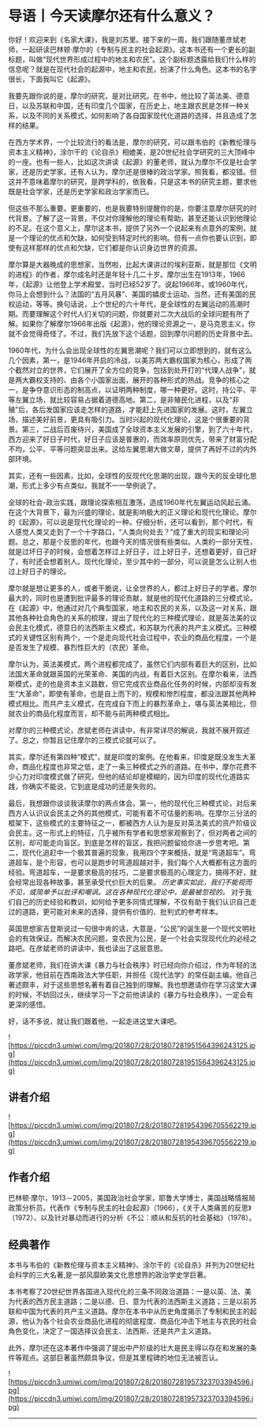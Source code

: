# 导语丨今天读摩尔还有什么意义？

你好！欢迎来到《名家大课》，我是刘苏里。接下来的一周，我们跟随董彦斌老师，一起研读巴林顿·摩尔的《专制与民主的社会起源》。这本书还有一个更长的副标题，叫做“现代世界形成过程中的地主和农民”。这个副标题透露给我们什么样的信息呢？就是在现代社会的起源中，地主和农民，扮演了什么角色。这本书的名字很长，下面我叫它《起源》。

我要先跟你说的是，摩尔的研究，是对比研究。在书中，他比较了英法美、德意日，以及苏联和中国，还有印度几个国家，在历史上，地主跟农民是怎样一种关系，以及不同的关系模式，如何影响了各自国家现代化道路的选择，并且造成了怎样的结果。

在西方学术界，一个比较流行的看法是，摩尔的研究，可以跟韦伯的《新教伦理与资本主义精神》，涂尔干的《论自杀》相媲美，是20世纪社会学研究的三大顶峰中的一座。也有一些人，比如这次讲读《起源》的董老师，就认为摩尔不仅是社会学家，还是历史学家。还有人认为，摩尔还是很棒的政治学家。照我看，都没错。但这并不意味着摩尔的研究，是跨学科的，依我看，只是这本书的研究主题，要求他既是社会学家，还是历史学家和政治学家而已。

但这些不那么重要。更重要的，也是我要特别提醒你的是，你要注意摩尔研究的时代背景。了解了这一背景，不仅对你理解他的理论有帮助，甚至还能认识到他理论的不足。在这个意义上，摩尔这本书，提供了另外一个说起来有点意外的案例，就是一个理论的优点和欠缺，如何受到特定时代的影响。但有一点你也要认识到，即使有这样那样的优点和欠缺，它们都是你认识身边世界的资源。

摩尔算是大器晚成的思想家，当然啦，比起大课讲过的埃利亚斯，就是那位《文明的进程》的作者，摩尔成名时还是年轻十几二十岁。摩尔出生在1913年，1966年，《起源》让他登上学术殿堂，当时已经52岁了。说起1966年，或1960年代，你马上会想到什么？法国的“五月风暴”、美国的嬉皮士运动，当然，还有美国的民权运动，等等。换句话说，上个世纪的六十年代，是全球性的左翼运动的高潮时期。而要理解这个时代人们关切的问题，你就要对二次大战后的全球问题有所了解。如果你了解摩尔1966年出版《起源》，他的理论资源之一，是马克思主义，你就不会觉得奇怪了。不过，我们先放下这个话题，回到摩尔问题的历史背景中去。

1960年代，为什么会出现全球性的左翼思潮呢？我们可以立即想到的，就有这么几个因素，第一，是1946年开启的冷战，以美苏两大霸权国家为核心，形成了两个截然对立的世界，它们展开了全方位的竞争，包括到处开打的“代理人战争”，就是两大霸权支持的、由各个小国家出面，展开的各种形式的热战。竞争的核心之一，是争夺意识形态的制高点，以证明两种制度，哪一种更好。这时，持公平、平等左翼立场，就比较容易占据着道德高地。第二，是非殖民化进程，以及“非殖”后，各后发国家应该走怎样的道路，才能赶上先进国家的发展。这时，左翼立场，描述美好前景，更具有吸引力。当时兴起的现代化理论，这是个很重要的背景。第三，二战后百废待兴，美国成了全球资本主义发展的引擎，到了六十年代，西方迎来了好日子时代，好日子应该是普惠的，而效率原则优先，带来了财富分配不均，公平、平等问题突显出来。这给左翼思潮大做文章，提供了再好不过的内外部环境。

其实，还有一些因素，比如，全球性的反现代化思潮的出现，跟今天的反全球化思潮，形式上多少有点类似，我就不一一举例说了。

全球的社会-政治实践，跟理论探索相互激荡，造成1960年代左翼运动风起云涌。在这个大背景下，最为兴盛的理论，就是影响极大的正义理论和现代化理论。摩尔的《起源》，可以说是现代化理论的一种。仔细分析，还可以看到，那个时代，有人感觉人类又走到了一个十字路口，“人类向何处去？”成了重大的现实和理论问题。总之，那是个反思的年代，也跟今天的情况很有些类似。人类的一部分天性，就是过坏日子的时候，会想着怎样过上好日子，过上好日子，还想着更好，自己好了，有时还会想着别人。现代化理论，至少其中的一部分，可以说是怎么让别人也过上好日子的理论。

摩尔就是想让更多的人，或者干脆说，让全世界的人，都过上好日子的学者。摩尔最大的，同时也是遭到批评最多的理论贡献，就是他的现代化道路的三分模式论。在《起源》中，他通过对几个典型国家，地主和农民的关系，以及这一对关系，跟其他各种社会角色的关系的梳理，提出了现代化的三种模式理论，就是英法美的议会民主化模式，德意日的法西斯主义模式，和苏联为代表的共产主义模式。三种模式的关键性区别有两个，一个是走向现代社会过程中，农业的商品化程度，一个是是否发生了规模、暴烈性巨大的（农民）革命。

摩尔认为，英法美模式，两个进程都完成了，虽然它们内部有着巨大的区别，比如法国大革命就跟英国的光荣革命、美国的内战，有着巨大区别。在摩尔看来，法西斯模式，走的也是资本主义路数，但它完成农业商品化任务的时候，内部却没有发生“大革命”，即使有革命，也是自上而下的，规模和惨烈程度，都没法跟其他两种模式相比。而共产主义模式，在完成自下而上的暴烈革命上，堪与英法美相比，但就农业的商品化程度而言，却不能与前两种模式相比。

对摩尔的三种模式论，彦斌老师在讲读中，有非常详尽的解说，我就不展开叙述了。总之，你暂且记住摩尔的三模式论就可以了。

其实，摩尔还有第四种“模式”，就是印度的案例。在他看来，印度是既没发生大革命，商品化程度也非常之低，走了一条三种模式之外的道路。在书中，摩尔花费不少心力对印度模式做了研究，但他的结论却是模糊的，因为印度的现代化道路实践，你确实不能说，它到底是成功的还是失败的。

最后，我想跟你谈谈我读摩尔的两点体会。第一，他的现代化三种模式论，对后来西方人认识议会民主之外的其他模式，可能有着不可估量的影响。在摩尔三分法的框架下，这些模式的主要特征之一，都被西方人认为是反对英法美式的资产阶级议会民主。这一形式上的特征，几乎被所有学者和思想家观察到了，但对两者之间的区别，却可能走向盲区。到底是怎样的盲区，我把问题留给你进一步思考吧。第二，现代化追赶中一个极其普遍的现象，我用四个字来概括，就是“弯道超车”。弯道超车，是个形容，也可以是跑步时弯道超越对手，我们每个人大概都有这方面的经验。弯道超车，一是要求极高的技巧，二是要求极高的心理定力，搞得不好，就会经常出现各种故事，甚至承受代价巨大的后果。 *历史事实如此，我们不能视而不见，或简单予以批评和嘲讽。这在各种现代化理论中，是最被忽视的。* 对于我们自己的历史经验和教训，如何给予更多同情式理解，不仅有助于我们认识自己走过的道路，更可能对未来的选择，提供有价值的、批判式的参考样本。

英国思想家吉登斯说过一句很中肯的话，大意是，“公民”的诞生是一个现代文明社会的有效保证。而解决农民问题，变农民为公民，是一个社会实现现代化的必经之路吧。在彦斌老师的讲读中，我也读出了这层意思。

董彦斌老师，我们在讲大课《暴力与社会秩序》时已经向你介绍过，作为年轻的法政学家，他目前在西南政法大学任职，并担任《现代法学》的常任副主编。他自己著述颇丰，对于这些思想名著有着自己独到的理解。我也想邀请你在学习这堂大课的时候，不妨回过头，继续学习一下之前他讲读的《暴力与社会秩序》，一定会有更深的感悟。

好，话不多说，就让我们跟着他，一起走进这堂大课吧。

![https://piccdn3.umiwi.com/img/201807/28/201807281951564396243125.jpg](https://piccdn3.umiwi.com/img/201807/28/201807281951564396243125.jpg)

## 讲者介绍

![https://piccdn3.umiwi.com/img/201807/28/201807281954396705562219.jpg](https://piccdn3.umiwi.com/img/201807/28/201807281954396705562219.jpg)

## 作者介绍

巴林顿·摩尔，1913－2005，美国政治社会学家，耶鲁大学博士，美国战略情报局政策分析员。代表作《专制与民主的社会起源》（1966），《关于人类痛苦的反思》（1972）、以及针对暴动而进行的分析《不公：顺从和反抗的社会基础》（1978）。

## 经典著作

本书与韦伯的《新教伦理与资本主义精神》、涂尔干的《论自杀》并列为20世纪社会科学的三大名著,是一部风靡欧美文化思想界的政治学史学巨著。

本书考察了20世纪世界各国进入现代化的三条不同政治道路：一是以英、法、美为代表的西方民主道路；二是以德、日、意为代表的法西斯主义道路；三是以前苏联和中国为代表的共产主义道路。摩尔在本书中从历史角度揭示了专制和民主的起源，他认为各个社会农业商品化进程的彻底程度、商品化冲击下地主与农民的社会角色变化，决定了一国选择议会民主、法西斯、还是共产主义道路。

此外，摩尔还在这本著作中强调了提出中产阶级的壮大是民主得以存在和发展的条件等观点。这部巨著虽然颇具争议，但是其里程碑的地位无法被否认。

![https://piccdn3.umiwi.com/img/201807/28/201807281957323703394596.jpg](https://piccdn3.umiwi.com/img/201807/28/201807281957323703394596.jpg)

---

